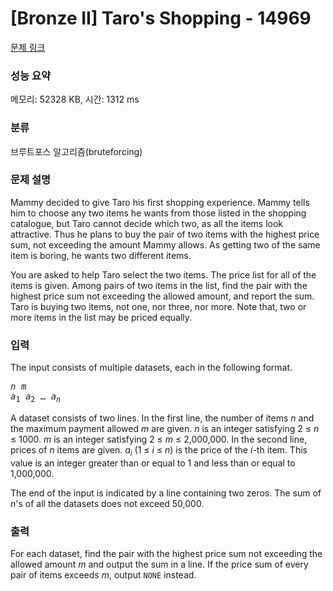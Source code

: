 # [Bronze II] Taro's Shopping - 14969 

[문제 링크](https://www.acmicpc.net/problem/14969) 

### 성능 요약

메모리: 52328 KB, 시간: 1312 ms

### 분류

브루트포스 알고리즘(bruteforcing)

### 문제 설명

<p>Mammy decided to give Taro his first shopping experience. Mammy tells him to choose any two items he wants from those listed in the shopping catalogue, but Taro cannot decide which two, as all the items look attractive. Thus he plans to buy the pair of two items with the highest price sum, not exceeding the amount Mammy allows. As getting two of the same item is boring, he wants two different items.</p>

<p>You are asked to help Taro select the two items. The price list for all of the items is given. Among pairs of two items in the list, find the pair with the highest price sum not exceeding the allowed amount, and report the sum. Taro is buying two items, not one, nor three, nor more. Note that, two or more items in the list may be priced equally.</p>

### 입력 

 <p>The input consists of multiple datasets, each in the following format.</p>

<pre><em>n</em> <em>m</em>
<em>a</em><sub>1</sub> <em>a</em><sub>2</sub> … <em>a<sub>n</sub></em></pre>

<p>A dataset consists of two lines. In the first line, the number of items <em>n</em> and the maximum payment allowed <em>m</em> are given. <em>n</em> is an integer satisfying 2 ≤ <em>n</em> ≤ 1000. <em>m</em> is an integer satisfying 2 ≤ <em>m</em> ≤ 2,000,000. In the second line, prices of <em>n</em> items are given. <em>a<sub>i</sub></em> (1 ≤ <em>i</em> ≤ <em>n</em>) is the price of the <em>i</em>-th item. This value is an integer greater than or equal to 1 and less than or equal to 1,000,000.</p>

<p>The end of the input is indicated by a line containing two zeros. The sum of <em>n</em>'s of all the datasets does not exceed 50,000.</p>

### 출력 

 <p>For each dataset, find the pair with the highest price sum not exceeding the allowed amount <em>m</em> and output the sum in a line. If the price sum of every pair of items exceeds <em>m</em>, output <code>NONE</code> instead.</p>


